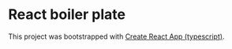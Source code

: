# React boiler plate

This project was bootstrapped with [Create React App (typescript)](https://github.com/facebook/create-react-app).


